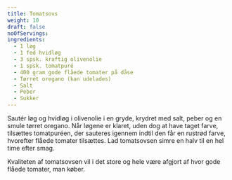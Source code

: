 ```yaml
---
title: Tomatsovs
weight: 10
draft: false
noOfServings: 
ingredients:
  - 1 løg
  - 1 fed hvidløg
  - 3 spsk. kraftig olivenolie
  - 1 spsk. tomatpuré
  - 400 gram gode flåede tomater på dåse
  - Tørret oregano (kan udelades)
  - Salt
  - Peber
  - Sukker
---
```


Sautér løg og hvidløg i olivenolie i en gryde, krydret med salt, peber
og en smule tørret oregano. Når løgene er klaret, uden dog at have taget
farve, tilsættes tomatpuréen, der sauteres igennem indtil den får en
rustrød farve, hvorefter flåede tomater tilsættes. Lad tomatsovsen simre
en halv til en hel time efter smag.

Kvaliteten af tomatsovsen vil i det store og hele være afgjort af hvor
gode flåede tomater, man køber.

